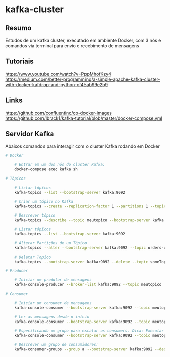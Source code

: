 # kafka-cluster

## Resumo

Estudos de um kafka cluster, executado em ambiente Docker, com 3 nós e comandos via terminal para envio e recebimento de mensagens

## Tutoriais

https://www.youtube.com/watch?v=PppMhofKzy4
https://medium.com/better-programming/a-simple-apache-kafka-cluster-with-docker-kafdrop-and-python-cf45ab99e2b9

## Links

https://github.com/confluentinc/cp-docker-images
https://github.com/lbrack1/kafka-tutorial/blob/master/docker-compose.yml

## Servidor Kafka

Abaixos comandos para interagir com o cluster Kafka rodando em Docker

```bash
# Docker

    # Entrar em um dos nós do cluster Kafka:
    docker-compose exec kafka sh

# Tópicos

    # Listar tópicos
    kafka-topics --list --bootstrap-server kafka:9092

    # Criar um tópico no Kafka
    kafka-topics --create --replication-factor 1 --partitions 1 --topic meutopico --bootstrap-server kafka:9092 

    # Descrever tópico
    kafka-topics --describe --topic meutopico --bootstrap-server kafka:9092

    # Listar tópicos
    kafka-topics --list --bootstrap-server kafka:9092

    # Alterar Partições de um Tópico
    kafka-topics --alter --bootstrap-server kafka:9092 --topic orders-order-created --partitions 10

    # Deletar Topico
    kafka-topics --bootstrap-server kafka:9092 --delete --topic someTopic

# Producer

    # Iniciar um produtor de mensagens
    kafka-console-producer --broker-list kafka:9092 --topic meutopico

# Consumer

    # Iniciar um consumer de mensagens
    kafka-console-consumer --bootstrap-server kafka:9092 --topic meutopico

    # Ler as mensagens desde o início
    kafka-console-consumer --bootstrap-server kafka:9092 --topic meutopico --from-beginning

    # Especificando um grupo para escalar os consumers. Dica: Executar em pelo menos uns 3 consumers para testar a escalabilidade.
    kafka-console-consumer --bootstrap-server kafka:9092 --topic meutopico --group a

    # Descrever um grupo de consumidores:
    kafka-consumer-groups --group a --bootstrap-server kafka:9092 --describe

```